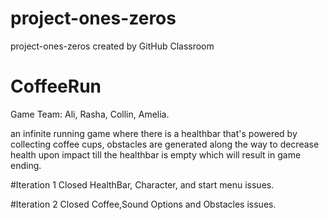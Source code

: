 # project-ones-zeros
project-ones-zeros created by GitHub Classroom

# CoffeeRun
Game Team: Ali, Rasha, Collin, Amelia.

an infinite running game where there is a healthbar that's powered by collecting coffee cups, obstacles are generated along the way 
to decrease health upon impact till the healthbar is empty which will result in game ending.

#Iteration 1
Closed HealthBar, Character, and start menu issues.

#Iteration 2
Closed Coffee,Sound Options and Obstacles issues.
